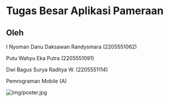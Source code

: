 # Tugas Besar Aplikasi Pameraan

## Oleh

I Nyoman Danu Daksawan Randysmara (2205551062)

Putu Wahyu Eka Putra (2205551091)

Dwi Bagus Surya Raditya W. (2205551114)



Pemrograman Mobile (A)

![img/poster.jpg](img/poster.jpg)
